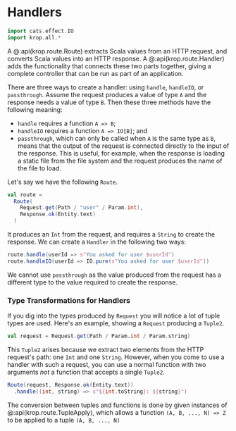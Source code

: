 # Handlers

```scala mdoc:invisible
import cats.effect.IO
import krop.all.*
```

A @:api(krop.route.Route) extracts Scala values from an HTTP request, and converts Scala values into an HTTP response. A @:api(krop.route.Handler) adds the functionality that connects these two parts together, giving a complete controller that can be run as part of an application.

There are three ways to create a handler: using `handle`, `handleIO`, or `passthrough`. Assume the request produces a value of type `A` and the response needs a value of type `B`. Then these three methods have the following meaning:

- `handle` requires a function `A => B`;
- `handleIO` requires a function `A => IO[B]`; and
- `passthrough`, which can only be called when `A` is the same type as `B`, means that the output of the request is connected directly to the input of the response. This is useful, for example, when the response is loading a static file from the file system and the request produces the name of the file to load.

Let's say we have the following `Route`.

```scala mdoc:silent
val route = 
  Route(
    Request.get(Path / "user" / Param.int), 
    Response.ok(Entity.text)
  )
```

It produces an `Int` from the request, and requires a `String` to create the response. We can create a `Handler` in the following two ways:

```scala mdoc:silent
route.handle(userId => s"You asked for user $userId")
route.handleIO(userId => IO.pure(s"You asked for user $userId"))
```

We cannot use `passthrough` as the value produced from the request has a different type to the value required to create the response.


### Type Transformations for Handlers

If you dig into the types produced by `Request` you will notice a lot of tuple types are used. Here's an example, showing a `Request` producing a `Tuple2`.

```scala mdoc
val request = Request.get(Path / Param.int / Param.string)
```

This `Tuple2` arises because we extract two elements from the HTTP request's path: one `Int` and one `String`.
However, when you come to use a handler with such a request, you can use a normal function with two arguments *not* a function that accepts a single `Tuple2`.

```scala mdoc:silent
Route(request, Response.ok(Entity.text))
  .handle((int, string) => s"${int.toString}: ${string}")
```

The conversion between tuples and functions is done by given instances of @:api(krop.route.TupleApply), which allows a function `(A, B, ..., N) => Z` to be applied to a tuple `(A, B, ..., N)`
